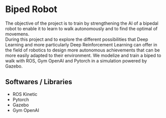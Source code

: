 # Biped Robot

The objective of the project is to train by strengthening the AI of a bipedal robot to enable it to learn to walk autonomously and to find the optimal of movemens.  
During this project and to explore the different possibilities that Deep Learning and more particularly Deep Reinforcement Learning can offer in the field of robotics to design more autonomous achievements that can be more easily adapted to their environment. 
We modelize and train a biped to walk with ROS, Gym OpenAI and Pytorch in a simulation powered by Gazebo.

## Softwares / Libraries
- ROS Kinetic
- Pytorch
- Gazebo
- Gym OpenAI

